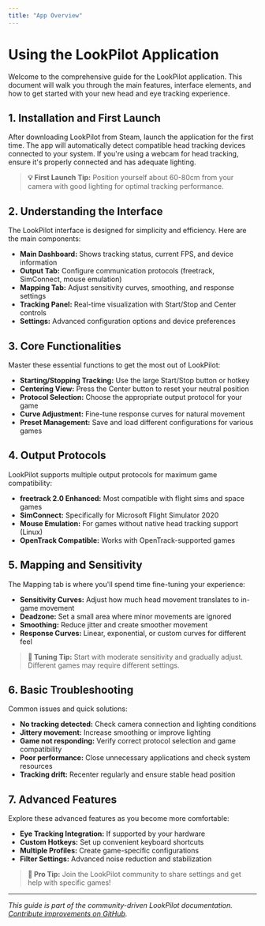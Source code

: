 ```yaml
---
title: "App Overview"
---
```


# Using the LookPilot Application

Welcome to the comprehensive guide for the LookPilot application. This document will walk you through the main features, interface elements, and how to get started with your new head and eye tracking experience.

## 1. Installation and First Launch

After downloading LookPilot from Steam, launch the application for the first time. The app will automatically detect compatible head tracking devices connected to your system. If you're using a webcam for head tracking, ensure it's properly connected and has adequate lighting.

> **💡 First Launch Tip:** Position yourself about 60-80cm from your camera with good lighting for optimal tracking performance.

## 2. Understanding the Interface

The LookPilot interface is designed for simplicity and efficiency. Here are the main components:

- **Main Dashboard:** Shows tracking status, current FPS, and device information
- **Output Tab:** Configure communication protocols (freetrack, SimConnect, mouse emulation)
- **Mapping Tab:** Adjust sensitivity curves, smoothing, and response settings
- **Tracking Panel:** Real-time visualization with Start/Stop and Center controls
- **Settings:** Advanced configuration options and device preferences

## 3. Core Functionalities

Master these essential functions to get the most out of LookPilot:

- **Starting/Stopping Tracking:** Use the large Start/Stop button or hotkey
- **Centering View:** Press the Center button to reset your neutral position
- **Protocol Selection:** Choose the appropriate output protocol for your game
- **Curve Adjustment:** Fine-tune response curves for natural movement
- **Preset Management:** Save and load different configurations for various games

## 4. Output Protocols

LookPilot supports multiple output protocols for maximum game compatibility:

- **freetrack 2.0 Enhanced:** Most compatible with flight sims and space games
- **SimConnect:** Specifically for Microsoft Flight Simulator 2020
- **Mouse Emulation:** For games without native head tracking support (Linux)
- **OpenTrack Compatible:** Works with OpenTrack-supported games

## 5. Mapping and Sensitivity

The Mapping tab is where you'll spend time fine-tuning your experience:

- **Sensitivity Curves:** Adjust how much head movement translates to in-game movement
- **Deadzone:** Set a small area where minor movements are ignored
- **Smoothing:** Reduce jitter and create smoother movement
- **Response Curves:** Linear, exponential, or custom curves for different feel

> **🎯 Tuning Tip:** Start with moderate sensitivity and gradually adjust. Different games may require different settings.

## 6. Basic Troubleshooting

Common issues and quick solutions:

- **No tracking detected:** Check camera connection and lighting conditions
- **Jittery movement:** Increase smoothing or improve lighting
- **Game not responding:** Verify correct protocol selection and game compatibility
- **Poor performance:** Close unnecessary applications and check system resources
- **Tracking drift:** Recenter regularly and ensure stable head position

## 7. Advanced Features

Explore these advanced features as you become more comfortable:

- **Eye Tracking Integration:** If supported by your hardware
- **Custom Hotkeys:** Set up convenient keyboard shortcuts
- **Multiple Profiles:** Create game-specific configurations
- **Filter Settings:** Advanced noise reduction and stabilization

> **🚀 Pro Tip:** Join the LookPilot community to share settings and get help with specific games!

---

*This guide is part of the community-driven LookPilot documentation. [Contribute improvements on GitHub](https://github.com/Reblexis/lookpilot-guides).* 